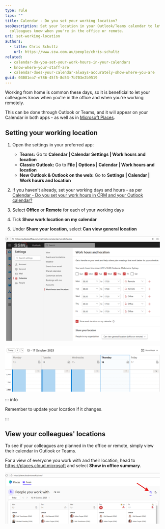 ```yaml
---
type: rule
tips: ""
title: Calendar - Do you set your working location?
seoDescription: Set your location in your Outlook/Teams calendar to let your
  colleagues know when you're in the office or remote.
uri: set-working-location
authors:
  - title: Chris Schultz
    url: https://www.ssw.com.au/people/chris-schultz
related:
  - calendar-do-you-set-your-work-hours-in-your-calendars
  - know-where-your-staff-are
  - calendar-does-your-calendar-always-accurately-show-where-you-are
guid: 03081ea7-e786-45f5-8d53-7b703e2b9519
---
```

Working from home is common these days, so it is beneficial to let your colleagues know when you're in the office and when you're working remotely.

This can be done through Outlook or Teams, and it will appear on your Calendar in both apps - as well as in [Microsoft Places](https://www.microsoft.com/en-us/microsoft-teams/microsoft-places).

<!--endintro-->

## Setting your working location

1. Open the settings in your preferred app:

    * **Teams:** Go to **Calendar | Calendar Settings | Work hours and location**
    * **Classic Outlook:** Go to **File | Options | Calendar | Work hours and location**
    * **New Outlook & Outlook on the web:** Go to **Settings | Calendar | Work hours and location**

2. If you haven't already, set your working days and hours - as per [Calendar - Do you set your work hours in CRM and your Outlook calendar?](https://www.ssw.com.au/rules/calendar-do-you-set-your-work-hours-in-your-calendars/)
3. Select **Office** or **Remote** for each of your working days
4. Tick **Show work location on my calendar**
5. Under **Share your location**, select **Can view general location**

![Figure: Outlook on the web | Work hours and location settings](work-location.png)

![Figure: Classic Outlook | Calendar with locations set](calendar-location.png)

::: info

Remember to update your location if it changes.

:::

## View your colleagues' locations

To see if your colleagues are planned in the office or remote, simply view their calendar in Outlook or Teams.

For a view of everyone you work with and their location, head to https://places.cloud.microsoft and select **Show in office summary**.

![Figure: Microsoft Places | Show in office summary](microsoft-places.png)
